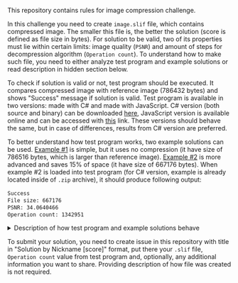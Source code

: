 This repository contains rules for image compression challenge.

In this challenge you need to create `image.slif` file, which contains compressed image. The smaller this file is, the better the solution (score is defined as file size in bytes). For solution to be valid, two of its properties must lie within certain limits: image quality (`PSNR`) and amount of steps for decompression algorithm (`Operation count`). To understand how to make such file, you need to either analyze test program and example solutions or read description in hidden section below.

To check if solution is valid or not, test program should be executed. It compares compressed image with reference image (786432 bytes) and shows "Success" message if solution is valid. Test program is available in two versions: made with C# and made with JavaScript. C# version (both source and binary) can be downloaded [here](https://github.com/Vort/SLIF/blob/master/slif.zip?raw=true), JavaScript version is available online and can be accessed with [this](https://vort.github.io/SLIF/) link. These versions should behave the same, but in case of differences, results from C# version are preferred.

To better understand how test program works, two example solutions can be used. [Example #1](https://github.com/Vort/SLIF/blob/solutions/image_786516.slif?raw=true) is simple, but it uses no compression (it have size of 786516 bytes, which is larger than reference image). [Example #2](https://github.com/Vort/SLIF/blob/solutions/image_667176.slif?raw=true) is more advanced and saves 15% of space (it have size of 667176 bytes). When example #2 is loaded into test program (for C# version, example is already located inside of `.zip` archive), it should produce following output:
```
Success
File size: 667176
PSNR: 34.0640466
Operation count: 1342951
```

<details>
  <summary>Description of how test program and example solutions behave</summary>
  
  Operation of test program consists of several steps:
  1. `.slif` file is loaded and its first part (header) is checked for correctness;
  2. Large memory block is allocated and filled with zeros;
  3. Second part of the file (subleq code and data) is copied to the start of memory block;
  4. Execution of subleq machine code is started;
  5. Once execution is finished, image data is extracted from the end of memory block;
  6. Error value is calculated by comparing reference image data with image data generated by subleq code;
  7. If error value is less than `20358302` and operation count is less than `100000000000`, "Success" message is displayed.
  
  Header of `.slif` file is 12 bytes in size and consists of 4 parts: signature (4 bytes), image width (2 bytes), image height (2 bytes) and available memory size (4 bytes). However, for this challenge, all these values are constant, which means that `.slif` file must always start with these bytes: `53 4C 49 46 00 02 00 02 00 00 00 10`.
  
  Size of memory block determines how many bytes are available for use by subleq program. For this challenge, this value is set to 256 MiB. It means that subleq program can read and write bytes in `0x00000000` .. `0x0FFFFFFF` address range.
  
  Contents of memory block are just bytes. But during program execution, some of these bytes can be interpreted as subleq instructions. Each subleq instruction occupies 12 bytes and consists of 3 parts: addresses `pa`, `pb` and `pc`. When instruction is executed, value `a` (at address `pa`) is **sub**tracted from value `b` (at address `pb`) and result (`b = b - a`) is stored at address `pb`. If result (`b`) is **l**ess or **eq**ual to `0`, then execution is transferred to address `pc` (instruction pointer `ip = pc`), otherwise next instruction is executed (`ip = ip + 12`).
  
  Image data is yet another interpretation for bytes. When subleq program is terminated, contents from `0x0FF40000` .. `0x0FFFFFFF` range becomes processed by test program as image pixels. Each byte in this range represents intensity of red, green or blue component of pixel color. By multiplying size of the pixel (3 bytes, 24 bits) by image width (512 pixels) and height (512 pixels), size of reference image data (786432 bytes) can be obtained.
  
  To check if image quality is within acceptable limits, sum of squared differences between byte values of reference image data and image data, produced by subleq code, is calculated. To make this number more readable, it is converted into `PSNR` format. Error smaller than `20358302` corresponds to PSNR larger than `34`.
  
  To better understand how subleq code can be used to decompress image data, example solutions can be examined.
  
  Example #1 consists of 5 instructions, 3 constants and 1 variable. Instructions are located at addresses `000`, `00C`, `018`, `024` and `030`, 2 constants (4 bytes each) are located at `03C` (-1) and `040` (-4), 1 variable 4 bytes in size is located at `044` (-196607) and 1 constant 786432 bytes in size starts at `048`.
  
  ![Example #1 hex dump](doc/example1.png)
  
  Example #1 simply transfers image data from one memory location to another. Instruction `000` takes 4 bytes from location `0x00000048` and moves them (with negation) to location `0x0FF40000`. Instructions `00C` and `018` adjusts pointers `pa` (`000`) and `pb` (`004`) inside instruction `000` by adding `4` to them. Instruction `024` loops to instruction `000` until counter at `044` becomes greater than zero (jump is executed 196607 times, resulting in 196608 iterations in total). Instruction `030` terminates execution by jumping to address, located out of memory bounds (`0xFFFFFFFF`).
  
  Example #2 extends idea of example #1 by splitting image into pairs of spans: first span in each pair is filled with fixed color (#E1836C), second span contains raw image data, like in example #1.
  
  ![Example #2 hex dump](doc/example2.png)
  
  Code of example #2 contains 3 loops. First loop (`03C` to `060`) decodes fixed color span, second loop (`0A8` to `0F0`) decodes raw span and third loop (`000` to `0FC`) iterates over all pairs.
  
  Constant data at `12C` starts with value `07 00 00 00`, which means 8 pixels of constant color should be written. Value `02 00 00 00` at address `130` means that 3 blocks 4 bytes each (4 pixels) should be copied as is (with negation). Value `1F 00 00 00` at `140` means that 32 pixels of fixed color should be written and so on.
  
</details>

To submit your solution, you need to create issue in this repository with title in "Solution by Nickname [score]" format, put there your `.slif` file, `Operation count` value from test program and, optionally, any additional information you want to share. Providing description of how file was created is not required.
